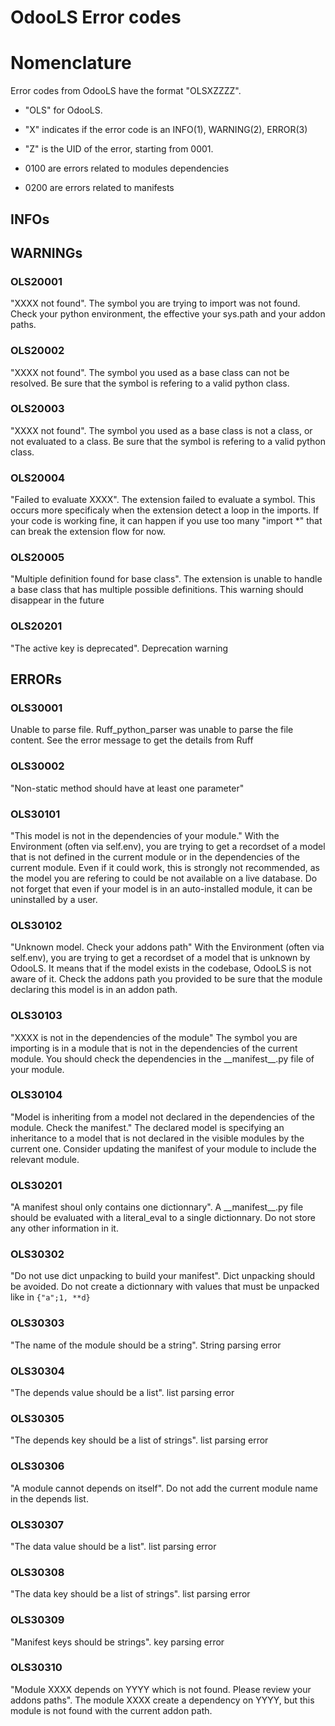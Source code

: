 # OdooLS Error codes

# Nomenclature

Error codes from OdooLS have the format "OLSXZZZZ".
 - "OLS" for OdooLS.
 - "X" indicates if the error code is an INFO(1), WARNING(2), ERROR(3)
 - "Z" is the UID of the error, starting from 0001.

  - 0100 are errors related to modules dependencies
  - 0200 are errors related to manifests

## INFOs

## WARNINGs

### OLS20001

"XXXX not found".
The symbol you are trying to import was not found.
Check your python environment, the effective your sys.path and your addon paths.

### OLS20002

"XXXX not found".
The symbol you used as a base class can not be resolved.
Be sure that the symbol is refering to a valid python class.

### OLS20003

"XXXX not found".
The symbol you used as a base class is not a class, or not evaluated to a class.
Be sure that the symbol is refering to a valid python class.

### OLS20004

"Failed to evaluate XXXX".
The extension failed to evaluate a symbol. This occurs more specificaly when the extension detect a loop in the imports.
If your code is working fine, it can happen if you use too many "import *" that can break the extension flow for now.

### OLS20005

"Multiple definition found for base class".
The extension is unable to handle a base class that has multiple possible definitions. This warning should disappear in the future

### OLS20201

"The active key is deprecated".
Deprecation warning

## ERRORs

### OLS30001

Unable to parse file. Ruff_python_parser was unable to parse the file content.
See the error message to get the details from Ruff

### OLS30002

"Non-static method should have at least one parameter"

### OLS30101

"This model is not in the dependencies of your module."
With the Environment (often via self.env), you are trying to get a recordset of a model that is not defined in the current module or in the dependencies of the current module.
Even if it could work, this is strongly not recommended, as the model you are refering to could be not available on a live database.
Do not forget that even if your model is in an auto-installed module, it can be uninstalled by a user.

### OLS30102

"Unknown model. Check your addons path"
With the Environment (often via self.env), you are trying to get a recordset of a model that is unknown by OdooLS. It means that if the model exists in the codebase, OdooLS
is not aware of it. Check the addons path you provided to be sure that the module declaring this model is in an addon path.

### OLS30103

"XXXX is not in the dependencies of the module"
The symbol you are importing is in a module that is not in the dependencies of the current module.
You should check the dependencies in the \_\_manifest\_\_.py file of your module.

### OLS30104

"Model is inheriting from a model not declared in the dependencies of the module. Check the manifest."
The declared model is specifying an inheritance to a model that is not declared in the visible modules by the current one.
Consider updating the manifest of your module to include the relevant module.

### OLS30201

"A manifest shoul only contains one dictionnary".
A \_\_manifest\_\_.py file should be evaluated with a literal_eval to a single dictionnary. Do not store any other information in it.

### OLS30302

"Do not use dict unpacking to build your manifest".
Dict unpacking should be avoided. Do not create a dictionnary with values that must be unpacked like in ```{"a";1, **d}```

### OLS30303

"The name of the module should be a string".
String parsing error

### OLS30304

"The depends value should be a list".
list parsing error

### OLS30305

"The depends key should be a list of strings".
list parsing error

### OLS30306

"A module cannot depends on itself".
Do not add the current module name in the depends list.

### OLS30307

"The data value should be a list".
list parsing error

### OLS30308

"The data key should be a list of strings".
list parsing error

### OLS30309

"Manifest keys should be strings".
key parsing error

### OLS30310

"Module XXXX depends on YYYY which is not found. Please review your addons paths".
The module XXXX create a dependency on YYYY, but this module is not found with the current addon path.


